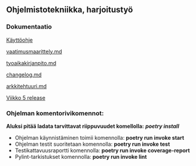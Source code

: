## Ohjelmistotekniikka, harjoitustyö

### Dokumentaatio

[Käyttöohje](https://github.com/ThomasGrundstrom/ot-harjoitustyo/blob/master/dokumentaatio/kayttoohje.md)

[vaatimusmaarittely.md](https://github.com/ThomasGrundstrom/ot-harjoitustyo/blob/master/dokumentaatio/vaatimusmaarittely.md)

[tyoaikakirjanpito.md](https://github.com/ThomasGrundstrom/ot-harjoitustyo/blob/master/dokumentaatio/tyoaikakirjanpito.md)

[changelog.md](https://github.com/ThomasGrundstrom/ot-harjoitustyo/blob/master/dokumentaatio/changelog.md)

[arkkitehtuuri.md](https://github.com/ThomasGrundstrom/ot-harjoitustyo/blob/master/dokumentaatio/arkkitehtuuri.md)

[Viikko 5 release](https://github.com/ThomasGrundstrom/ot-harjoitustyo/releases/tag/viikko5)



### Ohjelman komentorivikomennot:

**Aluksi pitää ladata tarvittavat riippuvuudet komellolla:** _**poetry install**_

- Ohjelman käynnistäminen toimii komennolla: **poetry run invoke start**
- Ohjelman testit suoritetaan komennolla: **poetry run invoke test**
- Testikattavuusraportti komennolla: **poetry run invoke coverage-report**
- Pylint-tarkistukset komennolla: **poetry run invoke lint**

